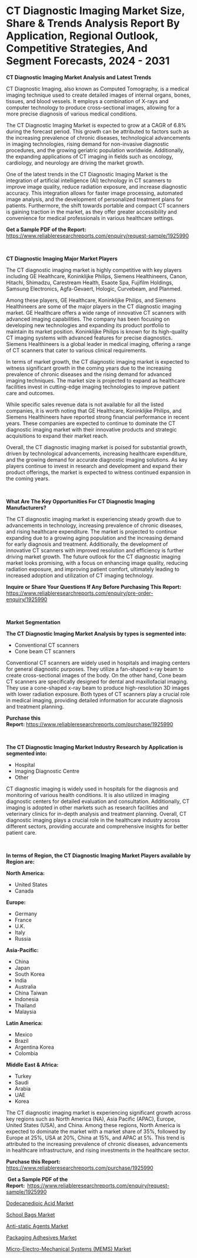 <p><h1>CT Diagnostic Imaging Market Size, Share & Trends Analysis Report By Application, Regional Outlook, Competitive Strategies, And Segment Forecasts, 2024 - 2031</h1></p><p><strong>CT Diagnostic Imaging Market Analysis and Latest Trends</strong></p>
<p><p>CT Diagnostic Imaging, also known as Computed Tomography, is a medical imaging technique used to create detailed images of internal organs, bones, tissues, and blood vessels. It employs a combination of X-rays and computer technology to produce cross-sectional images, allowing for a more precise diagnosis of various medical conditions.</p><p>The CT Diagnostic Imaging Market is expected to grow at a CAGR of 6.8% during the forecast period. This growth can be attributed to factors such as the increasing prevalence of chronic diseases, technological advancements in imaging technologies, rising demand for non-invasive diagnostic procedures, and the growing geriatric population worldwide. Additionally, the expanding applications of CT imaging in fields such as oncology, cardiology, and neurology are driving the market growth.</p><p>One of the latest trends in the CT Diagnostic Imaging Market is the integration of artificial intelligence (AI) technology in CT scanners to improve image quality, reduce radiation exposure, and increase diagnostic accuracy. This integration allows for faster image processing, automated image analysis, and the development of personalized treatment plans for patients. Furthermore, the shift towards portable and compact CT scanners is gaining traction in the market, as they offer greater accessibility and convenience for medical professionals in various healthcare settings.</p></p>
<p><strong>Get a Sample PDF of the Report:&nbsp;</strong> <a href="https://www.reliableresearchreports.com/enquiry/request-sample/1925990">https://www.reliableresearchreports.com/enquiry/request-sample/1925990</a></p>
<p>&nbsp;</p>
<p><strong>CT Diagnostic Imaging Major Market Players</strong></p>
<p><p>The CT diagnostic imaging market is highly competitive with key players including GE Healthcare, Koninklijke Philips, Siemens Healthineers, Canon, Hitachi, Shimadzu, Carestream Health, Esaote Spa, Fujifilm Holdings, Samsung Electronics, Agfa-Gevaert, Hologic, Curvebeam, and Planmed.</p><p>Among these players, GE Healthcare, Koninklijke Philips, and Siemens Healthineers are some of the major players in the CT diagnostic imaging market. GE Healthcare offers a wide range of innovative CT scanners with advanced imaging capabilities. The company has been focusing on developing new technologies and expanding its product portfolio to maintain its market position. Koninklijke Philips is known for its high-quality CT imaging systems with advanced features for precise diagnostics. Siemens Healthineers is a global leader in medical imaging, offering a range of CT scanners that cater to various clinical requirements.</p><p>In terms of market growth, the CT diagnostic imaging market is expected to witness significant growth in the coming years due to the increasing prevalence of chronic diseases and the rising demand for advanced imaging techniques. The market size is projected to expand as healthcare facilities invest in cutting-edge imaging technologies to improve patient care and outcomes.</p><p>While specific sales revenue data is not available for all the listed companies, it is worth noting that GE Healthcare, Koninklijke Philips, and Siemens Healthineers have reported strong financial performance in recent years. These companies are expected to continue to dominate the CT diagnostic imaging market with their innovative products and strategic acquisitions to expand their market reach.</p><p>Overall, the CT diagnostic imaging market is poised for substantial growth, driven by technological advancements, increasing healthcare expenditure, and the growing demand for accurate diagnostic imaging solutions. As key players continue to invest in research and development and expand their product offerings, the market is expected to witness continued expansion in the coming years.</p></p>
<p>&nbsp;</p>
<p><strong>What Are The Key Opportunities For CT Diagnostic Imaging Manufacturers?</strong></p>
<p><p>The CT diagnostic imaging market is experiencing steady growth due to advancements in technology, increasing prevalence of chronic diseases, and rising healthcare expenditure. The market is projected to continue expanding due to a growing aging population and the increasing demand for early diagnosis and treatment. Additionally, the development of innovative CT scanners with improved resolution and efficiency is further driving market growth. The future outlook for the CT diagnostic imaging market looks promising, with a focus on enhancing image quality, reducing radiation exposure, and improving patient comfort, ultimately leading to increased adoption and utilization of CT imaging technology.</p></p>
<p><strong>Inquire or Share Your Questions If Any Before Purchasing This Report:</strong> <a href="https://www.reliableresearchreports.com/enquiry/pre-order-enquiry/1925990">https://www.reliableresearchreports.com/enquiry/pre-order-enquiry/1925990</a></p>
<p>&nbsp;</p>
<p><strong>Market Segmentation</strong></p>
<p><strong>The CT Diagnostic Imaging Market Analysis by types is segmented into:</strong></p>
<p><ul><li>Conventional CT scanners</li><li>Cone beam CT scanners</li></ul></p>
<p><p>Conventional CT scanners are widely used in hospitals and imaging centers for general diagnostic purposes. They utilize a fan-shaped x-ray beam to create cross-sectional images of the body. On the other hand, Cone beam CT scanners are specifically designed for dental and maxillofacial imaging. They use a cone-shaped x-ray beam to produce high-resolution 3D images with lower radiation exposure. Both types of CT scanners play a crucial role in medical imaging, providing detailed information for accurate diagnosis and treatment planning.</p></p>
<p><strong>Purchase this Report:&nbsp;</strong><a href="https://www.reliableresearchreports.com/purchase/1925990">https://www.reliableresearchreports.com/purchase/1925990</a></p>
<p>&nbsp;</p>
<p><strong>The CT Diagnostic Imaging Market Industry Research by Application is segmented into:</strong></p>
<p><ul><li>Hospital</li><li>Imaging Diagnostic Centre</li><li>Other</li></ul></p>
<p><p>CT diagnostic imaging is widely used in hospitals for the diagnosis and monitoring of various health conditions. It is also utilized in imaging diagnostic centers for detailed evaluation and consultation. Additionally, CT imaging is adopted in other markets such as research facilities and veterinary clinics for in-depth analysis and treatment planning. Overall, CT diagnostic imaging plays a crucial role in the healthcare industry across different sectors, providing accurate and comprehensive insights for better patient care.</p></p>
<p>&nbsp;</p>
<p><strong>In terms of Region, the CT Diagnostic Imaging Market Players available by Region are:</strong></p>
<p>
    <p> <strong> North America: </strong>
        <ul>
            <li>United States</li>
            <li>Canada</li>
        </ul>
        </p> 
    <p> <strong> Europe: </strong>
        <ul>
            <li>Germany</li>
            <li>France</li>
            <li>U.K.</li>
            <li>Italy</li>
            <li>Russia</li>
        </ul>
        </p> 
    <p> <strong> Asia-Pacific: </strong>
        <ul>
            <li>China</li>
            <li>Japan</li>
            <li>South Korea</li>
            <li>India</li>
            <li>Australia</li>
            <li>China Taiwan</li>
            <li>Indonesia</li>
            <li>Thailand</li>
            <li>Malaysia</li>
        </ul>
        </p> 
    <p> <strong> Latin America: </strong>
        <ul>
            <li>Mexico</li>
            <li>Brazil</li>
            <li>Argentina Korea</li>
            <li>Colombia</li>
        </ul>
        </p> 
    <p> <strong> Middle East & Africa: </strong>
        <ul>
            <li>Turkey</li>
            <li>Saudi</li>
            <li>Arabia</li>
            <li>UAE</li>
            <li>Korea</li>
        </ul>
    </p>
    </p>
<p><p>The CT diagnostic imaging market is experiencing significant growth across key regions such as North America (NA), Asia Pacific (APAC), Europe, United States (USA), and China. Among these regions, North America is expected to dominate the market with a market share of 35%, followed by Europe at 25%, USA at 20%, China at 15%, and APAC at 5%. This trend is attributed to the increasing prevalence of chronic diseases, advancements in healthcare infrastructure, and rising investments in the healthcare sector.</p></p>
<p><strong>Purchase this Report: </strong><a href="https://www.reliableresearchreports.com/purchase/1925990">https://www.reliableresearchreports.com/purchase/1925990</a></p>
<p>&nbsp;<strong>Get a Sample PDF of the Report:&nbsp;&nbsp;</strong><a href="https://www.reliableresearchreports.com/enquiry/request-sample/1925990">https://www.reliableresearchreports.com/enquiry/request-sample/1925990</a></p>
<p><strong></strong></p>
<p><p><a href="https://view.publitas.com/reportprime-1/dodecanedioic-acid-market-research-report-unlocks-analysis-on-the-market-financial-status-market-size-and-market-revenue-upto-2031/">Dodecanedioic Acid Market</a></p><p><a href="https://view.publitas.com/reportprime-1/school-bags-market-size-share-trends-analysis-report-by-material-by-type-by-end-user-by-region-and-segment-forecasts-2024-2031/">School Bags Market</a></p><p><a href="https://automatic-knee-4c7.notion.site/Anti-static-Agents-Market-Challenges-Opportunities-and-Growth-Drivers-and-Major-Market-Players-fo-98dea90a3515493a8f5b9036c7219326">Anti-static Agents Market</a></p><p><a href="https://automatic-knee-4c7.notion.site/Packaging-Adhesives-Market-Centers-on-Aspects-such-as-Market-Growth-Market-Share-Market-Opportunit-c356b7f1c6b94e9fa63e09b9588cfcc4">Packaging Adhesives Market</a></p><p><a href="https://sulfuric-clavicle-d39.notion.site/Micro-Electro-Mechanical-Systems-MEMS-Market-Research-Report-Provides-Critical-Insights-that-can-h-fb7b75066d86499eac9cbaef72f84849">Micro-Electro-Mechanical Systems (MEMS) Market</a></p></p>